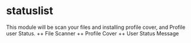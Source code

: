 # statuslist
This module will be scan your files and installing profile cover, and Profile user Status.
++ File Scanner
++ Profile Cover
++ User Status Message

